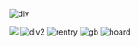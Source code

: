 ![div](https://files.catbox.moe/c18hze.jpg)

![](https://pbs.twimg.com/profile_images/1208468781154078721/xzWAW-eL_200x200.jpg) ![div2](-) ![rentry](https://i.imgur.com/Zv1Ktfq.png) ![gb](https://i.imgur.com/gmHqazM.png) ![hoard](https://i.imgur.com/ven1qTu.png)
